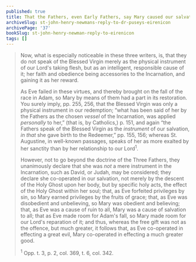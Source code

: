 ```yaml
---
published: true
title: That the Fathers, even Early Fathers, say Mary caused our salvation as much as Eve caused our ruin
archiveSlug: st-john-henry-newmans-reply-to-dr-puseys-eirenicon
archivePage: '37'
bookSlug: st-john-henry-newman-reply-to-eirenicon
tags: []
---
```


> Now, what is especially noticeable in these three writers, is, that they do not speak of the Blessed Virgin merely as the physical instrument of our Lord's taking flesh, but as an intelligent, responsible cause of it; her faith and obedience being accessories to the Incarnation, and gaining it as her reward.
>
> As Eve failed in these virtues, and thereby brought on the fall of the race in Adam, so Mary by means of them had a part in its restoration. You surely imply, pp. 255, 256, that the Blessed Virgin was only a physical instrument in our redemption; “what has been said of her by the Fathers as the chosen *vessel* of the Incarnation, was applied *personally* to her,” (that is, by Catholics,) p. 151, and again “the Fathers speak of the Blessed Virgin as the *instrument* of our salvation, *in that* she gave birth to the Redeemer,” pp. 155, 156; whereas St. Augustine, in well-known passages, speaks of her as more exalted by her sanctity than by her relationship to our Lord<sup>1</sup>.
>
> However, not to go beyond the doctrine of the Three Fathers, they unanimously declare that she was *not* a mere instrument in the Incarnation, such as David, or Judah, may be considered; they declare she co-operated in our salvation, not merely by the descent of the Holy Ghost upon her body, but by specific holy acts, the effect of the Holy Ghost within her soul; that, as Eve forfeited privileges by sin, so Mary earned privileges by the fruits of grace; that, as Eve was disobedient and unbelieving, so Mary was obedient and believing; that, as Eve was a cause of ruin to all, Mary was a cause of salvation to all; that as Eve made room for Adam's fall, so Mary made room for our Lord's reparation of it; and thus, whereas the free gift was not as the offence, but much greater, it follows that, as Eve co-operated in effecting a great evil, Mary co-operated in effecting a much greater good.
>
> <sup>1</sup> Opp. t. 3, p. 2, col. 369, t. 6, col. 342.
